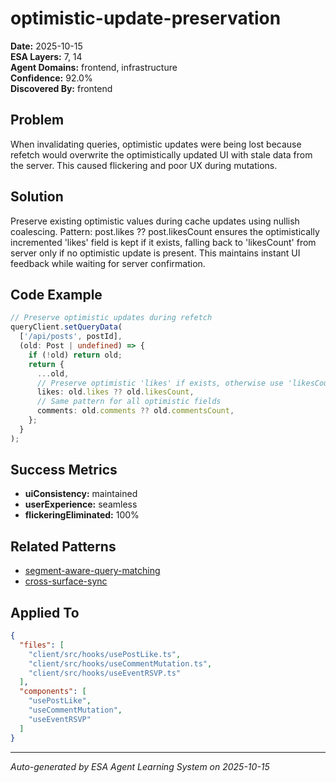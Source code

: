 # optimistic-update-preservation

**Date:** 2025-10-15  
**ESA Layers:** 7, 14  
**Agent Domains:** frontend, infrastructure  
**Confidence:** 92.0%  
**Discovered By:** frontend

## Problem

When invalidating queries, optimistic updates were being lost because refetch would overwrite the optimistically updated UI with stale data from the server. This caused flickering and poor UX during mutations.

## Solution

Preserve existing optimistic values during cache updates using nullish coalescing. Pattern: post.likes ?? post.likesCount ensures the optimistically incremented 'likes' field is kept if it exists, falling back to 'likesCount' from server only if no optimistic update is present. This maintains instant UI feedback while waiting for server confirmation.

## Code Example

```typescript
// Preserve optimistic updates during refetch
queryClient.setQueryData(
  ['/api/posts', postId],
  (old: Post | undefined) => {
    if (!old) return old;
    return {
      ...old,
      // Preserve optimistic 'likes' if exists, otherwise use 'likesCount' from server
      likes: old.likes ?? old.likesCount,
      // Same pattern for all optimistic fields
      comments: old.comments ?? old.commentsCount,
    };
  }
);
```

## Success Metrics

- **uiConsistency:** maintained
- **userExperience:** seamless
- **flickeringEliminated:** 100%

## Related Patterns

- [segment-aware-query-matching](../learnings/segment-aware-query-matching.md)
- [cross-surface-sync](../learnings/cross-surface-sync.md)

## Applied To

```json
{
  "files": [
    "client/src/hooks/usePostLike.ts",
    "client/src/hooks/useCommentMutation.ts",
    "client/src/hooks/useEventRSVP.ts"
  ],
  "components": [
    "usePostLike",
    "useCommentMutation",
    "useEventRSVP"
  ]
}
```

---

*Auto-generated by ESA Agent Learning System on 2025-10-15*

